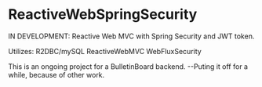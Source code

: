 # ReactiveWebSpringSecurity
IN DEVELOPMENT: Reactive Web MVC with Spring Security and JWT token.

Utilizes:
  R2DBC/mySQL
  ReactiveWebMVC
  WebFluxSecurity
  
This is an ongoing project for a BulletinBoard backend. 
--Puting it off for a while, because of other work. 
